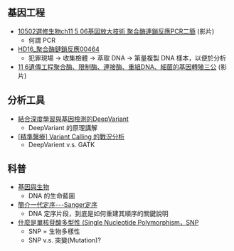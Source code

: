 
## 基因工程
- [10502選修生物ch11 5 06基因放大技術 聚合酶連鎖反應PCR二簡](https://www.youtube.com/watch?v=vUxyiAYOh5w) (影片)
  - 何謂 PCR
- [HD16_聚合酶鏈鎖反應00464](https://www.youtube.com/watch?v=vhWlY18IGnk)
  - 犯罪現場 -> 收集檢體 -> 萃取 DNA -> 第量複製 DNA 樣本，以便於分析
- [11 6遺傳工程聚合酶、限制酶、連接酶、重組DNA、細菌的基因轉殖三公](https://www.youtube.com/watch?v=5si_ClkscdI) (影片)

## 分析工具
- [結合深度學習與基因檢測的DeepVariant](https://yourgene.pixnet.net/blog/post/118252122)
  - DeepVariant 的原理講解
- [[精準醫療] Variant Calling 的戰況分析](https://medium.com/@chungtsai/%E7%B2%BE%E6%BA%96%E9%86%AB%E7%99%82-variant-calling-%E7%9A%84%E6%88%B0%E6%B3%81%E5%88%86%E6%9E%90-97e77d0730c8)
  - DeepVarient v.s. GATK

## 科普
- [基因與生物](https://www.youtube.com/watch?v=XDxBTP0Pals)
  - DNA 的生命藍圖
- [簡介一代定序---Sanger定序](https://unclegene6666.pixnet.net/blog/post/305966068)
  - DNA 定序片段，到底是如何重建其順序的關鍵說明
- [什麼是單核苷酸多型性 (Single Nucleotide Polymorphism，SNP](https://unclegene6666.pixnet.net/blog/post/308333779)
  - SNP = 生物多樣性
  - SNP v.s. 突變(Mutation)?
